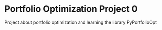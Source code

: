 # Portfolio Optimization Project 0
 Project about portfolio optimization and learning the library PyPortfolioOpt
